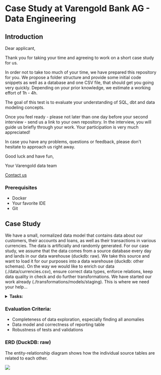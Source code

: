 # Case Study at Varengold Bank AG - Data Engineering

## Introduction

Dear applicant,

Thank you for taking your time and agreeing to work on a short case study for us.

In order not to take too much of your time, we have prepared this repository for you. We propose a folder structure and
provide some initial code
snippets as well as a database and one CSV file, that should get you going very quickly. Depending on your
prior knowledge, we estimate a working effort of
1h - 4h.

The goal of this test is to evaluate your understanding of SQL, dbt and data modeling concepts.

Once you feel ready - please not later than one day before your second interview - send us a link to your own
repository. In the interview, you will guide us briefly through your work. Your participation is very much appreciated!

In case you have any problems, questions or feedback, please don't hesitate to approach us right away.

Good luck and have fun,

Your Varengold data team

[Contact us](mailto:d.maas@varengold.de)

### Prerequisites

- Docker
- Your favorite IDE
- Git

## Case Study

We have a small, normalized data model that contains data about our customers, their accounts and loans, as well as
their transactions in various currencies. The data is artificially and randomly generated. For our case study, we assume
that the data comes from a source database every day and lands in our data warehouse (duckdb: raw). We take this source
and want to load it for our purposes into a data warehouse (duckdb: other schemas). On the way we would like to enrich
our data (./data/currencies.csv), ensure correct data types, enforce relations, keep data quality in check and do
further transformations. We have started our work already (./transformations/models/staging). This is where we need your
help...

<details>
<summary> <b> Tasks: </b> </summary>

**Setup:**

1. [ ] Please create a repository and commit this content (or clone and change remote)
2. [ ] Start running the devcontainer and set up your remote connection

**Implementation notes:**
- Repository cloned, changed remote and initialized in a devcontainer for isolated, reproducible development. Connection was set up using DBCODE.

**Exploration:**

- [ ] Please showcase an exploration of the provided data and your findings

**Implementation notes:**
- see vt_casestudy_overview

**Data Loading / Transformation:**

- [ ] Please load the provided CSV file to enrich our data
- [ ] Please create a materialized table into the reporting schema, that sums up all transactions in EUR (Euro) per
  customer, account, branch and date. To simplify everything, the provided exchange rate table should be used for all
  dates.

**Implementation notes:**
- The `import_seed.py` was used to create the `currencies.csv` file in the `seeds` folder. After that, `currencies.csv` was loaded as a dbt seed with correct delimiter and encoding settings using `dbt seed`. 
- Two reporting models were created in the reporting schema: one with account_id (fct_transactions_eur_daily) and account_type (out_fct_transactions_eur_daily). They're identical though.

**Data Quality / Testing:**

- [ ] Please make use of tests. Use dbt's testing functionality to ensure integrity of your models and check for data anomalies.

**Implementation notes:**
- All tests can be run with:
  ```sh
  dbt test
  ```
  see vt_casestudy_overview for more info 


**Data Catalog:**

- [ ] Please generate a data catalog

**Implementation notes:**
- dbt data catalog is generated and served with:
  ```sh
  dbt docs generate
  dbt docs serve
  ```
 To explore the catalog, use: http://localhost:8080.

**Submission:**

- [ ] Please send us a link to your repository

</details>

### Evaluation Criteria:

- Completeness of data exploration, especially finding all anomalies
- Data model and correctness of reporting table
- Robustness of tests and validations

### ERD (DuckDB: raw)

The entity-relationship diagram shows how the individual source tables are related to each other.

<img src="docs/erd.png">

